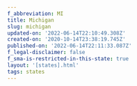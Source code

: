 ```yaml
---
f_abbreviation: MI
title: Michigan
slug: michigan
updated-on: '2022-06-14T22:10:49.308Z'
created-on: '2020-10-14T23:38:19.745Z'
published-on: '2022-06-14T22:11:33.087Z'
f_legal-disclaimer: false
f_sma-is-restricted-in-this-state: true
layout: '[states].html'
tags: states
---
```



